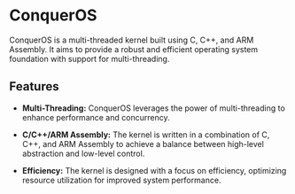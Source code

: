 # ConquerOS

ConquerOS is a multi-threaded kernel built using C, C++, and ARM Assembly. It aims to provide a robust and efficient operating system foundation with support for multi-threading.

## Features

- **Multi-Threading:** ConquerOS leverages the power of multi-threading to enhance performance and concurrency.

- **C/C++/ARM Assembly:** The kernel is written in a combination of C, C++, and ARM Assembly to achieve a balance between high-level abstraction and low-level control.

- **Efficiency:** The kernel is designed with a focus on efficiency, optimizing resource utilization for improved system performance.

